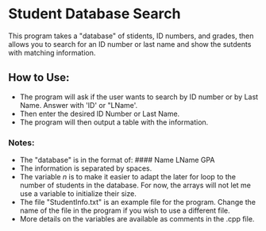 # Student Database Search
This program takes a "database" of stidents, ID numbers, and grades, then allows you to search for an ID number or last name and show the sutdents with matching information.

## How to Use:
- The program will ask if the user wants to search by ID number or by Last Name. Answer with 'ID' or "LName'.
- Then enter the desired ID Number or Last Name.
- The program will then output a table with the information.

### Notes:
- The "database" is in the format of: #### Name LName GPA
- The information is separated by spaces.
- The variable $n$ is to make it easier to adapt the later for loop to the number of students in the database. For now, the arrays will not let me use a variable to initialize their size.
- The file "StudentInfo.txt" is an example file for the program. Change the name of the file in the program if you wish to use a different file.
- More details on the variables are available as comments in the .cpp file.
